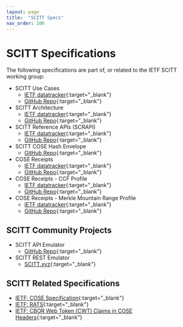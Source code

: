 ```yaml
---
layout: page
title:  "SCITT Specs"
nav_order: 100
---
```


# SCITT Specifications

The following specifications are part of, or related to the IETF SCITT working group:

- SCITT Use Cases
  - [IETF datatracker](https://datatracker.ietf.org/doc/draft-ietf-scitt-software-use-cases/){:target="_blank"}
  - [GitHub Repo](https://github.com/ietf-wg-scitt/draft-ietf-scitt-software-use-cases){:target="_blank"}
- SCITT Architecture
  - [IETF datatracker](https://datatracker.ietf.org/doc/draft-ietf-scitt-architecture/){:target="_blank"}
  - [GitHub Repo](https://github.com/ietf-wg-scitt/draft-ietf-scitt-architecture){:target="_blank"}
- SCITT Reference APIs (SCRAPI)
  - [IETF datatracker](https://datatracker.ietf.org/doc/draft-ietf-scitt-scrapi/){:target="_blank"}
  - [GitHub Repo](https://github.com/ietf-wg-scitt/draft-ietf-scitt-scrapi){:target="_blank"}
- SCITT COSE Hash Envelope
  - [GitHub Repo](https://github.com/cose-wg/draft-ietf-cose-hash-envelope){:target="_blank"}
- COSE Receipts
  - [IETF datatracker](https://datatracker.ietf.org/doc/draft-ietf-cose-merkle-tree-proofs/){:target="_blank"}
  - [GitHub Repo](https://github.com/ietf-scitt/draft-birkholz-scitt-receipts){:target="_blank"}
- COSE Receipts - CCF Profile
  - [IETF datatracker](https://datatracker.ietf.org/doc/draft-birkholz-cose-receipts-ccf-profile/){:target="_blank"}
  - [GitHub Repo](https://github.com/ietf-scitt/draft-birkholz-cose-cometre-ccf-profile){:target="_blank"}
- COSE Receipts - Merkle Mountain Range Profile
  - [IETF datatracker](https://datatracker.ietf.org/doc/draft-birkholz-cose-receipts-ccf-profile/){:target="_blank"}
  - [GitHub Repo](https://datatracker.ietf.org/doc/draft-bryce-cose-merkle-mountain-range-proofs/){:target="_blank"}

## SCITT Community Projects

- SCITT API Emulator
  - [GitHub Repo](https://github.com/scitt-community/scitt-api-emulator){:target="_blank"}
- SCITT REST Emulator
  - [SCITT.xyz](https://scitt.xyz/){:target="_blank"}

## SCITT Related Specifications

- [IETF: COSE Specification][cose-spec]{:target="_blank"}
- [IETF: RATS][rats]{:target="_blank"}
- [IETF: CBOR Web Token (CWT) Claims in COSE Headers](https://datatracker.ietf.org/doc/draft-ietf-cose-cwt-claims-in-headers/){:target="_blank"}

[cose-spec]:               https://datatracker.ietf.org/doc/html/rfc8152
[rats]:                    https://datatracker.ietf.org/wg/rats/documents/
